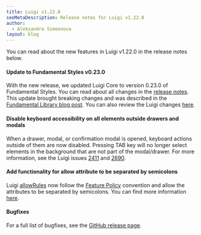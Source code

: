 ```yaml
---
title: Luigi v1.22.0
seoMetaDescription: Release notes for Luigi v1.22.0
author:
  - Aleksandra Simeonova
layout: blog
---
```


You can read about the new features in Luigi v1.22.0 in the release notes below.

<!-- Excerpt -->


#### Update to Fundamental Styles v0.23.0

With the new release, we updated Luigi Core to version 0.23.0 of Fundamental Styles. You can read about all changes in the [release notes](https://github.com/luigi-project/fundamental-styles/releases/tag/v0.23.0). This update brought breaking changes and was described in the [Fundamental Library blog post](https://blogs.sap.com/2022/04/14/fundamental-library-styles-update/). You can also review the Luigi changes [here](https://github.com/luigi-project/luigi/pull/2698). 

#### Disable keyboard accessibility on all elements outside drawers and modals

When a drawer, modal, or confirmation modal is opened, keyboard actions outside of them are now disabled. Pressing TAB key will no longer select elements in the background that are not part of the modal/drawer. For more information, see the Luigi issues [2411](https://github.com/luigi-project/luigi/issues/2411) and [2690](https://github.com/luigi-project/luigi/issues/2690).

#### Add functionality for allow attribute to be separated by semicolons

Luigi [allowRules](https://docs.luigi-project.io/docs/general-settings/?section=allowrules) now follow the [Feature Policy](https://developer.mozilla.org/en-US/docs/Web/HTTP/Feature_Policy) convention and allow the attributes to be separated by semicolons. You can find more information [here](https://github.com/luigi-project/luigi/pull/2642). 

#### Bugfixes

For a full list of bugfixes, see the [GitHub release page](https://github.com/luigi-project/luigi/releases/tag/v1.22.0).
